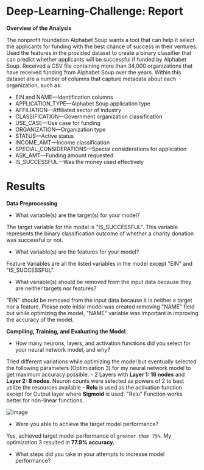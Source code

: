 # Deep-Learning-Challenge: Report

**Overview of the Analysis**

The nonprofit foundation Alphabet Soup wants a tool that can help it select the applicants for funding with the best chance of success in their ventures. Used the features in the provided dataset to create a binary classifier that can predict whether applicants will be successful if funded by Alphabet Soup. Received a CSV file containing more than 34,000 organizations that have received funding from Alphabet Soup over the years. Within this dataset are a number of columns that capture metadata about each organization, such as:

- EIN and NAME—Identification columns
- APPLICATION_TYPE—Alphabet Soup application type
- AFFILIATION—Affiliated sector of industry
- CLASSIFICATION—Government organization classification
- USE_CASE—Use case for funding
- ORGANIZATION—Organization type
- STATUS—Active status
- INCOME_AMT—Income classification
- SPECIAL_CONSIDERATIONS—Special considerations for application
- ASK_AMT—Funding amount requested
- IS_SUCCESSFUL—Was the money used effectively

# Results

**Data Preprocessing**

- What variable(s) are the target(s) for your model?

The target variable for the model is "IS_SUCCESSFUL". This variable represents the binary classification outcome of whether a charity donation was successful or not.

- What variable(s) are the features for your model?

Feature Variables are all the listed variables in the model except "EIN" and "IS_SUCCESSFUL". 

- What variable(s) should be removed from the input data because they are neither targets nor features?

"EIN" should be removed from the input data because it is neither a target nor a feature. Please note initial model was created removing "NAME" field but while optimizing the model, "NAME" variable was important in improving the accuracy of the model.

**Compiling, Training, and Evaluating the Model**

- How many neurons, layers, and activation functions did you select for your neural network model, and why?

Tried different variations while optimizing the model but eventually selected the following parameters (Optimization 3) for my neural network model to get maximum accuracy possible.
    - 2 Layers with **Layer 1: 16 nodes** and **Layer 2: 8 nodes**. Neuron counts were selected as powers of 2 to best utilize the resources available
    - **Relu** is used as the activation function except for Output layer where **Sigmoid** is used. "Relu" Function works better for non-linear functions.
  
![image](https://github.com/user-attachments/assets/07f36124-0aa7-4e07-bd3c-a60c4b5e069c)

  
- Were you able to achieve the target model performance?

Yes, achieved target model performance of `greater than 75%`. My optimization 3 resulted in **77.9% accuracy.**

- What steps did you take in your attempts to increase model performance?
